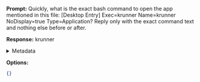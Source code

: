 **Prompt:**
Quickly, what is the exact bash command to open the app mentioned in this file: [Desktop Entry]
Exec=krunner
Name=krunner
NoDisplay=true
Type=Application?
Reply only with the exact command text and nothing else before or after.

**Response:**
krunner

<details><summary>Metadata</summary>

- Duration: 860 ms
- Datetime: 2023-07-20T12:41:01.610086
- Model: gpt-3.5-turbo-0613

</details>

**Options:**
```json
{}
```

